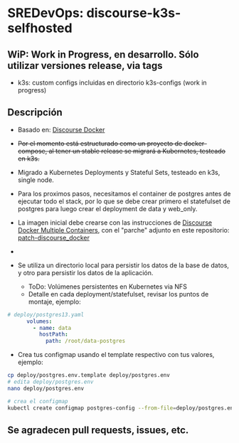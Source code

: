 # SREDevOps: discourse-k3s-selfhosted

## WiP: Work in Progress, en desarrollo. Sólo utilizar versiones release, via tags
- k3s: custom configs incluidas en directorio k3s-configs (work in progress)
## Descripción

- Basado en: [Discourse Docker](https://github.com/discourse/discourse_docker)
- ~~Por el momento está estructurado como un proyecto de docker-compose, al tener un stable release se migrará a Kubernetes, testeado en k3s.~~
- Migrado a Kubernetes Deployments y Stateful Sets, testeado en k3s, single node.
- Para los proximos pasos, necesitamos el container de postgres  antes de ejecutar todo el stack, por lo que se debe crear primero el statefulset de postgres para luego crear el deployment de data y web_only.

- La imagen inicial debe crearse con las instrucciones de [Discourse Docker Multiple Containers](https://github.com/discourse/discourse_docker#single-container-vs-multiple-containers), con el "parche" adjunto en este repositorio: [patch-discourse_docker](./patch-discourse-docker/)
- 
- Se utiliza un directorio local para persistir los datos de la base de datos, y otro para persistir los datos de la aplicación.
  - ToDo: Volúmenes persistentes en Kubernetes via NFS 
  - Detalle en cada deployment/statefulset, revisar los puntos de montaje, ejemplo:

```yaml
# deploy/postgres13.yaml
      volumes:
        - name: data
          hostPath:
            path: /root/data-postgres
```

- Crea tus configmap usando el template respectivo con tus valores, ejemplo:

```bash
cp deploy/postgres.env.template deploy/postgres.env
# edita deploy/postgres.env
nano deploy/postgres.env 

# crea el configmap
kubectl create configmap postgres-config --from-file=deploy/postgres.env
```

## Se agradecen pull requests, issues, etc.
